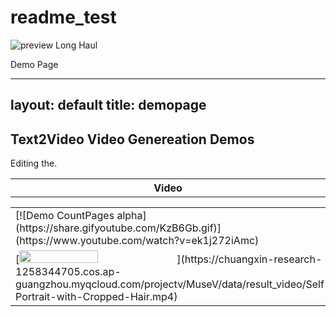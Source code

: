 # readme_test

![preview Long Haul](/preview.jpg)

Demo Page

---
layout: default
title: demopage 
---

<div class="post">
	<h2 class="pageTitle">Text2Video Video Genereation Demos</h2>
	<p></p>
	<table border="0"> <!-- 表格边框设置为1 -->
	<tr>Editing the.</tr>
    <tr> <!-- 表格的一行 -->
        <th style="width: 512px;">Video</th> <!-- 表头单元格 -->
    </tr>
    </table>
		<table border="0"> <!-- 表格边框设置为1 -->
    <tr>
        <td>
            [![Demo CountPages alpha](https://share.gifyoutube.com/KzB6Gb.gif)](https://www.youtube.com/watch?v=ek1j272iAmc)
        </td>
    </tr>
    <tr>
        <td>
            			[<img src="[https://img.youtube.com/vi/<VIDEO ID>/maxresdefault.jpg](https://chuangxin-research-1258344705.cos.ap-guangzhou.myqcloud.com/projectv/MuseV/data/images/jinkesi2.jpeg)" width="50%">](https://chuangxin-research-1258344705.cos.ap-guangzhou.myqcloud.com/projectv/MuseV/data/result_video/Self-Portrait-with-Cropped-Hair.mp4)
        </td>
    </tr>
</table>

</div>
